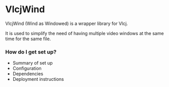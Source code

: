 # VlcjWind #

VlcjWind (Wind as Windowed) is a wrapper library for Vlcj.

It is used to simplify the need of having multiple video windows at the same time for the same file.

### How do I get set up? ###

* Summary of set up
* Configuration
* Dependencies
* Deployment instructions